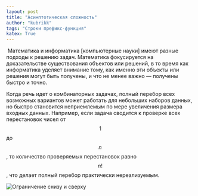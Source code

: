 ```yaml
---
layout: post
title: "Асимптотическая сложность"
author: "kubrikk"
tags: "Строки префикс-функция"
katex: True
---
```


​
Математика и информатика [компьютерные науки] имеют разные подходы к решению задач. Математика фокусируется на доказательстве существования объектов или решений, в то время как информатика уделяет внимание тому, как именно эти объекты или решения могут быть получены, и что не менее важно — получены быстро и точно. 

Когда речь идет о комбинаторных задачах, полный перебор всех возможных вариантов может работать для небольших наборов данных, но быстро становится неприемлемым по мере увеличения размера входных данных. Например, если задача сводится к проверке всех перестановок чисел от $$1$$ до $$n$$, то количество проверяемых перестановок равно $$n!$$, что делает полный перебор практически нереализуемым.

​![Ограничение снизу и сверху](https://imgur.com/a/Z1VmdUj)
